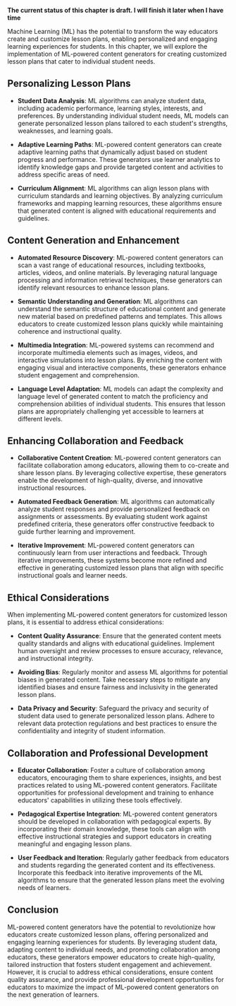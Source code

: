 **The current status of this chapter is draft. I will finish it later when I have time**

Machine Learning (ML) has the potential to transform the way educators create and customize lesson plans, enabling personalized and engaging learning experiences for students. In this chapter, we will explore the implementation of ML-powered content generators for creating customized lesson plans that cater to individual student needs.

Personalizing Lesson Plans
--------------------------

* **Student Data Analysis**: ML algorithms can analyze student data, including academic performance, learning styles, interests, and preferences. By understanding individual student needs, ML models can generate personalized lesson plans tailored to each student's strengths, weaknesses, and learning goals.

* **Adaptive Learning Paths**: ML-powered content generators can create adaptive learning paths that dynamically adjust based on student progress and performance. These generators use learner analytics to identify knowledge gaps and provide targeted content and activities to address specific areas of need.

* **Curriculum Alignment**: ML algorithms can align lesson plans with curriculum standards and learning objectives. By analyzing curriculum frameworks and mapping learning resources, these algorithms ensure that generated content is aligned with educational requirements and guidelines.

Content Generation and Enhancement
----------------------------------

* **Automated Resource Discovery**: ML-powered content generators can scan a vast range of educational resources, including textbooks, articles, videos, and online materials. By leveraging natural language processing and information retrieval techniques, these generators can identify relevant resources to enhance lesson plans.

* **Semantic Understanding and Generation**: ML algorithms can understand the semantic structure of educational content and generate new material based on predefined patterns and templates. This allows educators to create customized lesson plans quickly while maintaining coherence and instructional quality.

* **Multimedia Integration**: ML-powered systems can recommend and incorporate multimedia elements such as images, videos, and interactive simulations into lesson plans. By enriching the content with engaging visual and interactive components, these generators enhance student engagement and comprehension.

* **Language Level Adaptation**: ML models can adapt the complexity and language level of generated content to match the proficiency and comprehension abilities of individual students. This ensures that lesson plans are appropriately challenging yet accessible to learners at different levels.

Enhancing Collaboration and Feedback
------------------------------------

* **Collaborative Content Creation**: ML-powered content generators can facilitate collaboration among educators, allowing them to co-create and share lesson plans. By leveraging collective expertise, these generators enable the development of high-quality, diverse, and innovative instructional resources.

* **Automated Feedback Generation**: ML algorithms can automatically analyze student responses and provide personalized feedback on assignments or assessments. By evaluating student work against predefined criteria, these generators offer constructive feedback to guide further learning and improvement.

* **Iterative Improvement**: ML-powered content generators can continuously learn from user interactions and feedback. Through iterative improvements, these systems become more refined and effective in generating customized lesson plans that align with specific instructional goals and learner needs.

Ethical Considerations
----------------------

When implementing ML-powered content generators for customized lesson plans, it is essential to address ethical considerations:

* **Content Quality Assurance**: Ensure that the generated content meets quality standards and aligns with educational guidelines. Implement human oversight and review processes to ensure accuracy, relevance, and instructional integrity.

* **Avoiding Bias**: Regularly monitor and assess ML algorithms for potential biases in generated content. Take necessary steps to mitigate any identified biases and ensure fairness and inclusivity in the generated lesson plans.

* **Data Privacy and Security**: Safeguard the privacy and security of student data used to generate personalized lesson plans. Adhere to relevant data protection regulations and best practices to ensure the confidentiality and integrity of student information.

Collaboration and Professional Development
------------------------------------------

* **Educator Collaboration**: Foster a culture of collaboration among educators, encouraging them to share experiences, insights, and best practices related to using ML-powered content generators. Facilitate opportunities for professional development and training to enhance educators' capabilities in utilizing these tools effectively.

* **Pedagogical Expertise Integration**: ML-powered content generators should be developed in collaboration with pedagogical experts. By incorporating their domain knowledge, these tools can align with effective instructional strategies and support educators in creating meaningful and engaging lesson plans.

* **User Feedback and Iteration**: Regularly gather feedback from educators and students regarding the generated content and its effectiveness. Incorporate this feedback into iterative improvements of the ML algorithms to ensure that the generated lesson plans meet the evolving needs of learners.

Conclusion
----------

ML-powered content generators have the potential to revolutionize how educators create customized lesson plans, offering personalized and engaging learning experiences for students. By leveraging student data, adapting content to individual needs, and promoting collaboration among educators, these generators empower educators to create high-quality, tailored instruction that fosters student engagement and achievement. However, it is crucial to address ethical considerations, ensure content quality assurance, and provide professional development opportunities for educators to maximize the impact of ML-powered content generators on the next generation of learners.
